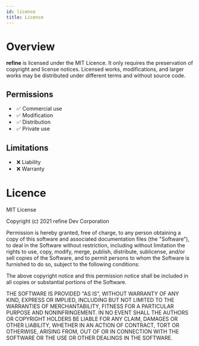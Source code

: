 ```yaml
---
id: licence
title: Licence
---
```


# Overview

**refine** is licensed under the MIT Licence. It only requires the preservation of copyright and license notices. Licensed works, modifications, and larger works may be distributed under different terms and without source code.

## Permissions

-    ✅ Commercial use 
-    ✅ Modification
-    ✅ Distribution
-    ✅ Private use

## Limitations
-    ❌ Liability
-    ❌ Warranty

# Licence

MIT License

Copyright (c) 2021 refine Dev Corporation

Permission is hereby granted, free of charge, to any person obtaining a copy
of this software and associated documentation files (the "Software"), to deal
in the Software without restriction, including without limitation the rights
to use, copy, modify, merge, publish, distribute, sublicense, and/or sell
copies of the Software, and to permit persons to whom the Software is
furnished to do so, subject to the following conditions:

The above copyright notice and this permission notice shall be included in all
copies or substantial portions of the Software.

THE SOFTWARE IS PROVIDED "AS IS", WITHOUT WARRANTY OF ANY KIND, EXPRESS OR
IMPLIED, INCLUDING BUT NOT LIMITED TO THE WARRANTIES OF MERCHANTABILITY,
FITNESS FOR A PARTICULAR PURPOSE AND NONINFRINGEMENT. IN NO EVENT SHALL THE
AUTHORS OR COPYRIGHT HOLDERS BE LIABLE FOR ANY CLAIM, DAMAGES OR OTHER
LIABILITY, WHETHER IN AN ACTION OF CONTRACT, TORT OR OTHERWISE, ARISING FROM,
OUT OF OR IN CONNECTION WITH THE SOFTWARE OR THE USE OR OTHER DEALINGS IN THE
SOFTWARE.